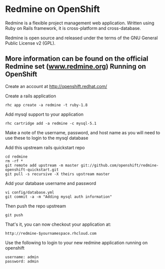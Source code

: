 Redmine on OpenShift
=========================
 
Redmine is a flexible project management web application. Written using Ruby on Rails framework, it is cross-platform and cross-database.

Redmine is open source and released under the terms of the GNU General Public License v2 (GPL).

More information can be found on the official Redmine set (www.redmine.org)
Running on OpenShift
--------------------

Create an account at http://openshift.redhat.com/

Create a rails application

	rhc app create -a redmine -t ruby-1.8

Add mysql support to your application
    
	rhc cartridge add -a redmine -c mysql-5.1
Make a note of the username, password, and host name as you will need to use these to login to the mysql database

Add this upstream rails quickstart repo

	cd redmine
	rm -rf *
	git remote add upstream -m master git://github.com/openshift/redmine-openshift-quickstart.git
	git pull -s recursive -X theirs upstream master

Add your database username and password 

	vi config/database.yml
	git commit -a -m "Adding mysql auth information"

Then push the repo upstream

	git push

That's it, you can now checkout your application at:

	http://redmine-$yournamespace.rhcloud.com

Use the following to login to your new redmine application running on openshift

	username: admin
	password: admin


